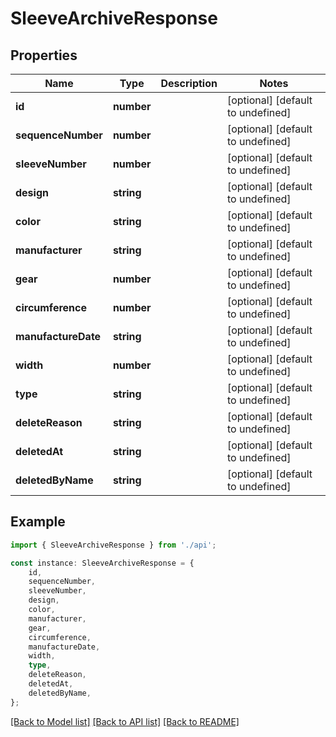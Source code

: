 # SleeveArchiveResponse


## Properties

Name | Type | Description | Notes
------------ | ------------- | ------------- | -------------
**id** | **number** |  | [optional] [default to undefined]
**sequenceNumber** | **number** |  | [optional] [default to undefined]
**sleeveNumber** | **number** |  | [optional] [default to undefined]
**design** | **string** |  | [optional] [default to undefined]
**color** | **string** |  | [optional] [default to undefined]
**manufacturer** | **string** |  | [optional] [default to undefined]
**gear** | **number** |  | [optional] [default to undefined]
**circumference** | **number** |  | [optional] [default to undefined]
**manufactureDate** | **string** |  | [optional] [default to undefined]
**width** | **number** |  | [optional] [default to undefined]
**type** | **string** |  | [optional] [default to undefined]
**deleteReason** | **string** |  | [optional] [default to undefined]
**deletedAt** | **string** |  | [optional] [default to undefined]
**deletedByName** | **string** |  | [optional] [default to undefined]

## Example

```typescript
import { SleeveArchiveResponse } from './api';

const instance: SleeveArchiveResponse = {
    id,
    sequenceNumber,
    sleeveNumber,
    design,
    color,
    manufacturer,
    gear,
    circumference,
    manufactureDate,
    width,
    type,
    deleteReason,
    deletedAt,
    deletedByName,
};
```

[[Back to Model list]](../README.md#documentation-for-models) [[Back to API list]](../README.md#documentation-for-api-endpoints) [[Back to README]](../README.md)
